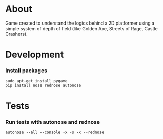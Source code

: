 About
==================

Game created to understand the logics behind a 2D platformer using a simple system of depth of field (like Golden Axe, Streets of Rage, Castle Crashers).

Development
==================

### Install packages

    sudo apt-get install pygame
    pip install nose rednose autonose


Tests
==================

### Run tests with autonose and rednose

    autonose --all --console -x -s -x --rednose
